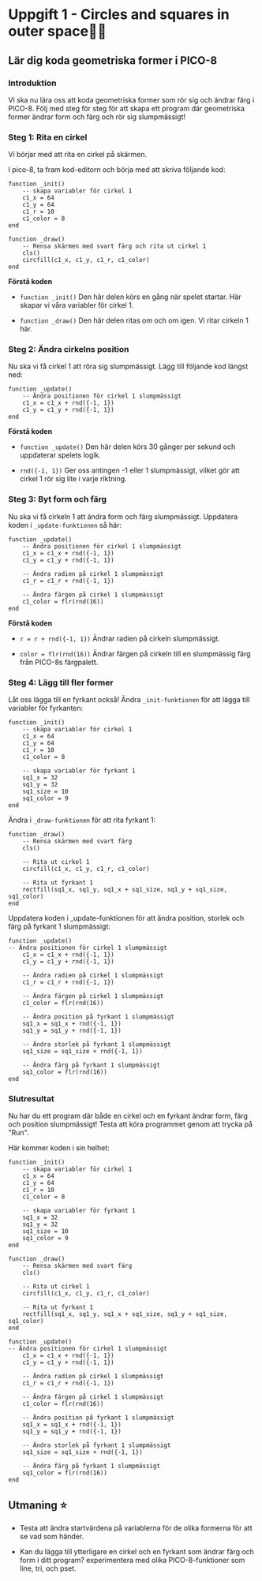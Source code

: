 # Uppgift 1 - Circles and squares in outer space🚀✨ 

## Lär dig koda geometriska former i PICO-8 

### Introduktion 

Vi ska nu lära oss att koda geometriska former som rör sig och ändrar färg i PICO-8. Följ med steg för steg för att skapa ett program där geometriska former ändrar form och färg och rör sig slumpmässigt! 

### Steg 1: Rita en cirkel 

Vi börjar med att rita en cirkel på skärmen. 

I pico-8, ta fram kod-editorn och börja med att skriva följande kod: 
```
function _init() 
    -- skapa variabler för cirkel 1 
    c1_x = 64 
    c1_y = 64 
    c1_r = 10 
    c1_color = 8 
end 
 
function _draw() 
    -- Rensa skärmen med svart färg och rita ut cirkel 1 
    cls() 
    circfill(c1_x, c1_y, c1_r, c1_color) 
end 
```

**Förstå koden** 

- ``` function _init() ``` Den här delen körs en gång när spelet startar. Här skapar vi våra variabler för cirkel 1.

- ```function _draw()``` Den här delen ritas om och om igen. Vi ritar cirkeln 1 här. 

### Steg 2: Ändra cirkelns position 

Nu ska vi få cirkel 1 att röra sig slumpmässigt. Lägg till följande kod längst ned: 
```
function _update() 
    -- Ändra positionen för cirkel 1 slumpmässigt 
    c1_x = c1_x + rnd({-1, 1}) 
    c1_y = c1_y + rnd({-1, 1}) 
end 
```

**Förstå koden** 

- ```function _update()``` Den här delen körs 30 gånger per sekund och uppdaterar spelets logik. 

- ```rnd({-1, 1})``` Ger oss antingen -1 eller 1 slumpmässigt, vilket gör att cirkel 1 rör sig lite i varje riktning. 

### Steg 3: Byt form och färg 

Nu ska vi få cirkeln 1 att ändra form och färg slumpmässigt. Uppdatera koden i  ```_update-funktionen``` så här: 

```
function _update() 
    -- Ändra positionen för cirkel 1 slumpmässigt
    c1_x = c1_x + rnd({-1, 1}) 
    c1_y = c1_y + rnd({-1, 1}) 
     
    -- Ändra radien på cirkel 1 slumpmässigt 
    c1_r = c1_r + rnd({-1, 1}) 
     
    -- Ändra färgen på cirkel 1 slumpmässigt 
    c1_color = flr(rnd(16)) 
end 
```

**Förstå koden** 
- ```r = r + rnd({-1, 1})``` Ändrar radien på cirkeln slumpmässigt. 

- ```color = flr(rnd(16))``` Ändrar färgen på cirkeln till en slumpmässig färg från PICO-8s färgpalett. 

### Steg 4: Lägg till fler former 

Låt oss lägga till en fyrkant också! Ändra ```_init-funktionen``` för att lägga till variabler för fyrkanten:

```
function _init() 
    -- skapa variabler för cirkel 1 
    c1_x = 64 
    c1_y = 64 
    c1_r = 10 
    c1_color = 8 

    -- skapa variabler för fyrkant 1 
    sq1_x = 32 
    sq1_y = 32 
    sq1_size = 10 
    sq1_color = 9 
end 
```

Ändra i ```_draw-funktionen``` för att rita fyrkant 1: 

```
function _draw() 
    -- Rensa skärmen med svart färg 
    cls() 
        
    -- Rita ut cirkel 1 
    circfill(c1_x, c1_y, c1_r, c1_color) 
        
    -- Rita ut fyrkant 1 
    rectfill(sq1_x, sq1_y, sq1_x + sq1_size, sq1_y + sq1_size, sq1_color) 
end 
```
Uppdatera koden i  _update-funktionen för att ändra  position, storlek och färg på fyrkant 1 slumpmässigt: 

```
function _update() 
-- Ändra positionen för cirkel 1 slumpmässigt 
    c1_x = c1_x + rnd({-1, 1}) 
    c1_y = c1_y + rnd({-1, 1}) 
        
    -- Ändra radien på cirkel 1 slumpmässigt 
    c1_r = c1_r + rnd({-1, 1}) 
        
    -- Ändra färgen på cirkel 1 slumpmässigt 
    c1_color = flr(rnd(16)) 
        
    -- Ändra position på fyrkant 1 slumpmässigt 
    sq1_x = sq1_x + rnd({-1, 1}) 
    sq1_y = sq1_y + rnd({-1, 1}) 
        
    -- Ändra storlek på fyrkant 1 slumpmässigt 
    sq1_size = sq1_size + rnd({-1, 1}) 
        
    -- Ändra färg på fyrkant 1 slumpmässigt 
    sq1_color = flr(rnd(16)) 
end 
```

### Slutresultat 

Nu har du ett program där både en cirkel och en fyrkant ändrar form, färg och position slumpmässigt! Testa att köra programmet genom att trycka på "Run". 

Här kommer koden i sin helhet: 
````
function _init() 
    -- skapa variabler för cirkel 1 
    c1_x = 64 
    c1_y = 64 
    c1_r = 10 
    c1_color = 8 

    -- skapa variabler för fyrkant 1 
    sq1_x = 32 
    sq1_y = 32 
    sq1_size = 10 
    sq1_color = 9 
end 

function _draw() 
    -- Rensa skärmen med svart färg 
    cls() 
        
    -- Rita ut cirkel 1 
    circfill(c1_x, c1_y, c1_r, c1_color) 
        
    -- Rita ut fyrkant 1 
    rectfill(sq1_x, sq1_y, sq1_x + sq1_size, sq1_y + sq1_size, sq1_color) 
end

function _update() 
-- Ändra positionen för cirkel 1 slumpmässigt 
    c1_x = c1_x + rnd({-1, 1}) 
    c1_y = c1_y + rnd({-1, 1}) 
        
    -- Ändra radien på cirkel 1 slumpmässigt 
    c1_r = c1_r + rnd({-1, 1}) 
        
    -- Ändra färgen på cirkel 1 slumpmässigt 
    c1_color = flr(rnd(16)) 
        
    -- Ändra position på fyrkant 1 slumpmässigt 
    sq1_x = sq1_x + rnd({-1, 1}) 
    sq1_y = sq1_y + rnd({-1, 1}) 
        
    -- Ändra storlek på fyrkant 1 slumpmässigt 
    sq1_size = sq1_size + rnd({-1, 1}) 
        
    -- Ändra färg på fyrkant 1 slumpmässigt 
    sq1_color = flr(rnd(16)) 
end

````
 

## Utmaning ⭐ 
- Testa att ändra startvärdena på variablerna för de olika formerna för att se vad som händer.

- Kan du lägga till ytterligare en cirkel och en fyrkant som ändrar färg och form i ditt program? experimentera med olika PICO-8-funktioner som line, tri, och pset. 